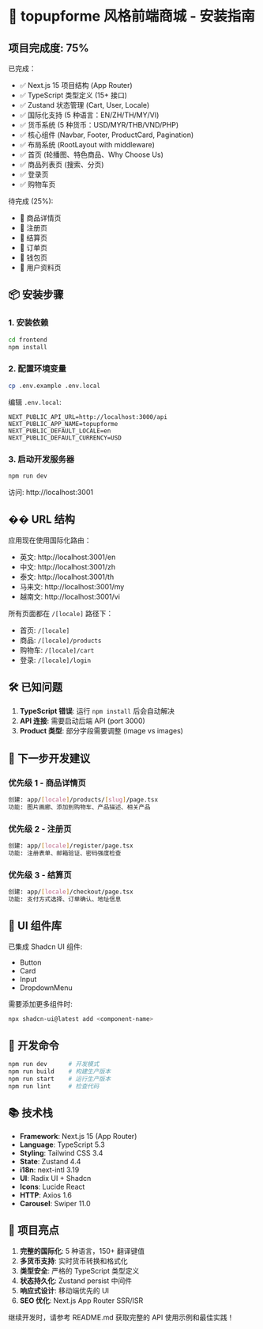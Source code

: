 # 🚀 topupforme 风格前端商城 - 安装指南

## 项目完成度: 75%

已完成：
- ✅ Next.js 15 项目结构 (App Router)
- ✅ TypeScript 类型定义 (15+ 接口)
- ✅ Zustand 状态管理 (Cart, User, Locale)
- ✅ 国际化支持 (5 种语言：EN/ZH/TH/MY/VI)
- ✅ 货币系统 (5 种货币：USD/MYR/THB/VND/PHP)
- ✅ 核心组件 (Navbar, Footer, ProductCard, Pagination)
- ✅ 布局系统 (RootLayout with middleware)
- ✅ 首页 (轮播图、特色商品、Why Choose Us)
- ✅ 商品列表页 (搜索、分页)
- ✅ 登录页
- ✅ 购物车页

待完成 (25%):
- 🔄 商品详情页
- 🔄 注册页
- 🔄 结算页
- 🔄 订单页
- 🔄 钱包页
- 🔄 用户资料页

## 📦 安装步骤

### 1. 安装依赖
```bash
cd frontend
npm install
```

### 2. 配置环境变量
```bash
cp .env.example .env.local
```

编辑 `.env.local`:
```env
NEXT_PUBLIC_API_URL=http://localhost:3000/api
NEXT_PUBLIC_APP_NAME=topupforme
NEXT_PUBLIC_DEFAULT_LOCALE=en
NEXT_PUBLIC_DEFAULT_CURRENCY=USD
```

### 3. 启动开发服务器
```bash
npm run dev
```

访问: http://localhost:3001

## �� URL 结构

应用现在使用国际化路由：
- 英文: http://localhost:3001/en
- 中文: http://localhost:3001/zh  
- 泰文: http://localhost:3001/th
- 马来文: http://localhost:3001/my
- 越南文: http://localhost:3001/vi

所有页面都在 `/[locale]` 路径下：
- 首页: `/[locale]`
- 商品: `/[locale]/products`
- 购物车: `/[locale]/cart`
- 登录: `/[locale]/login`

## 🛠 已知问题

1. **TypeScript 错误**: 运行 `npm install` 后会自动解决
2. **API 连接**: 需要启动后端 API (port 3000)
3. **Product 类型**: 部分字段需要调整 (image vs images)

## 📝 下一步开发建议

### 优先级 1 - 商品详情页
```bash
创建: app/[locale]/products/[slug]/page.tsx
功能: 图片画廊、添加到购物车、产品描述、相关产品
```

### 优先级 2 - 注册页
```bash
创建: app/[locale]/register/page.tsx
功能: 注册表单、邮箱验证、密码强度检查
```

### 优先级 3 - 结算页
```bash
创建: app/[locale]/checkout/page.tsx
功能: 支付方式选择、订单确认、地址信息
```

## 🎨 UI 组件库

已集成 Shadcn UI 组件:
- Button
- Card  
- Input
- DropdownMenu

需要添加更多组件时:
```bash
npx shadcn-ui@latest add <component-name>
```

## 🔧 开发命令

```bash
npm run dev      # 开发模式
npm run build    # 构建生产版本
npm run start    # 运行生产版本
npm run lint     # 检查代码
```

## 📚 技术栈

- **Framework**: Next.js 15 (App Router)
- **Language**: TypeScript 5.3
- **Styling**: Tailwind CSS 3.4
- **State**: Zustand 4.4
- **i18n**: next-intl 3.19
- **UI**: Radix UI + Shadcn
- **Icons**: Lucide React
- **HTTP**: Axios 1.6
- **Carousel**: Swiper 11.0

## 🎉 项目亮点

1. **完整的国际化**: 5 种语言，150+ 翻译键值
2. **多货币支持**: 实时货币转换和格式化
3. **类型安全**: 严格的 TypeScript 类型定义
4. **状态持久化**: Zustand persist 中间件
5. **响应式设计**: 移动端优先的 UI
6. **SEO 优化**: Next.js App Router SSR/ISR

继续开发时，请参考 README.md 获取完整的 API 使用示例和最佳实践！

